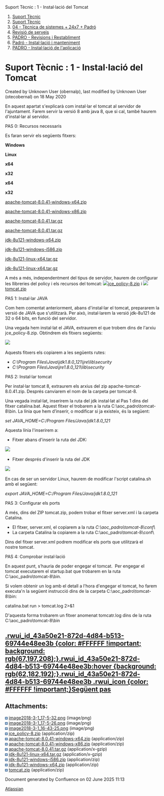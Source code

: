 Suport Tècnic : 1 - Instal·lació del Tomcat  

1.  [Suport Tècnic](index.html)
2.  [Suport Tècnic](13893782.html)
3.  [04 - Tècnica de sistemes + 24x7 + Padró](26313202.html)
4.  [Revisió de serveis](36340340.html)
5.  [PADRO - Revisions i Restabliment](PADRO---Revisions-i-Restabliment_118554712.html)
6.  [Padró - Instal·lació i manteniment](26313622.html)
7.  [PADRO - Instal·lació de l'aplicació](26313260.html)

Suport Tècnic : 1 - Instal·lació del Tomcat
===========================================

Created by Unknown User (obernalp), last modified by Unknown User (otecobernal) on 18 May 2020

En aquest apartat s'explicarà com instal·lar el tomcat al servidor de l'ajuntament. Farem servir la versió 8 amb java 8, que si cal, també haurem d'instal·lar al servidor.

PAS 0: Recursos necessaris

Es faran servir els següents fitxers:

**Windows**

**Linux**

**x64**

**x32**

**x64**

**x32**

[apache-tomcat-8.0.41-windows-x64.zip](attachments/26313262/26315917.zip)

[apache-tomcat-8.0.41-windows-x86.zip](attachments/26313262/26315916.zip)

[apache-tomcat-8.0.41.tar.gz](attachments/26313262/26315912.gz)

[apache-tomcat-8.0.41.tar.gz](attachments/26313262/26315912.gz)

[jdk-8u121-windows-x64.zip](attachments/26313262/26315975.zip)

[jdk-8u121-windows-i586.zip](attachments/26313262/26315991.zip)

[jdk-8u121-linux-x64.tar.gz](attachments/26313262/26315992.gz)

[jdk-8u121-linux-x64.tar.gz](attachments/26313262/26315992.gz)

A més a més, independentment del tipus de servidor, haurem de configurar les llibreries del policy i els recursos del tomcat: [![](download/resources/com.atlassian.confluence.plugins.confluence-view-file-macro:view-file-macro-resources/images/placeholder-small-zip.png)jce\_policy-8.zip](/download/attachments/26313262/jce_policy-8.zip?version=1&modificationDate=1548934488000&api=v2) i [![](download/resources/com.atlassian.confluence.plugins.confluence-view-file-macro:view-file-macro-resources/images/placeholder-small-zip.png)tomcat.zip](/download/attachments/26313262/tomcat.zip?version=1&modificationDate=1548943588000&api=v2)

PAS 1: Instal·lar JAVA

Com hem comentat anteriorment, abans d'instal·lar el tomcat, prepararem la versió de JAVA que s'utilitzarà. Per això, instal·larem la versió jdk-8u121 de 32 o 64 bits, en funció del servidor.

Una vegada hem instal·lat el JAVA, extraurem el que trobem dins de l'arxiu jce\_policy-8.zip. Obtindrem els fitxers següents:

![](attachments/26313262/26315883.png)

Aquests fitxers els copiarem a les següents rutes:

*   _C:\\Program Files\\Java\\jdk1.8.0\_121\\jre\\lib\\security_
*   _C:\\Program Files\\Java\\jre1.8.0\_121\\lib\\security_

PAS 2: Instal·lar tomcat

Per instal·lar tomcat 8, extraurem els arxius del zip apache-tomcat-8.0.41.zip. Després canviarem el nom de la carpeta per tomcat-8.

Una vegada instal·lat, inserirem la ruta del jdk instal·lat al Pas 1 dins del fitxer catalina.bat. Aquest fitxer el trobarem a la ruta C:\\aoc\_padro\\tomcat-8\\bin. La línia que hem d’inserir, o modificar si ja existeix, és la següent:

_set JAVA\_HOME=C:/Program Files/Java/jdk1.8.0\_121_

Aquesta línia l'inserirem a:

*   Fitxer abans d'inserir la ruta del JDK:

![](attachments/26313262/26315882.png)

*   Fitxer després d'inserir la ruta del JDK

![](attachments/26313262/26315934.png)

  

En cas de ser un servidor Linux, haurem de modificar l'script catalina.sh amb el següent:

_export JAVA\_HOME=C:/Program Files/Java/jdk1.8.0\_121_

PAS 3: Configurar els ports

A més, dins del ZIP tomcat.zip, podem trobar el fitxer server.xml i la carpeta Catalina.

*   El fitxer, server.xml, el copiarem a la ruta _C:\\aoc\_padro\\tomcat-8\\conf\\_
*   La carpeta Catalina la copiarem a la ruta C:\\aoc\_padro\\tomcat-8\\conf\\

Dins del fitxer server.xml podrem modificar els ports que utilitzarà el nostre tomcat.

PAS 4: Comprobar instal·lació

En aquest punt, s’hauria de poder engegar el tomcat.  Per engegar el tomcat executarem el startup.bat que trobarem en la ruta C:\\aoc\_padro\\tomcat-8\\bin.

Si volem obtenir un log amb el detall a l'hora d'engegar el tomcat, ho farem executa'n la següent instrucció dins de la carpeta C:\\aoc\_padro\\tomcat-8\\bin:

catalina.bat run > tomcat.log 2>&1

D'aquesta forma trobarem un fitxer anomenat tomcatr.log dins de la ruta C:\\aoc\_padro\\tomcat-8\\bin

  

[.rwui\_id\_43a50e21-872d-4d84-b513-69744e48ee3b {color: #FFFFFF !important; background: rgb(67,197,208);}.rwui\_id\_43a50e21-872d-4d84-b513-69744e48ee3b:hover {background: rgb(62,182,192);}.rwui\_id\_43a50e21-872d-4d84-b513-69744e48ee3b .rwui\_icon {color: #FFFFFF !important;}Següent pas](https://intranet.aoc.cat/pages/viewpage.action?pageId=26313261 "Següent pas")
--------------------------------------------------------------------------------------------------------------------------------------------------------------------------------------------------------------------------------------------------------------------------------------------------------------------------------------------------------------------------------

Attachments:
------------

![](images/icons/bullet_blue.gif) [image2018-3-1\_17-5-32.png](attachments/26313262/26315934.png) (image/png)  
![](images/icons/bullet_blue.gif) [image2018-3-1\_17-5-26.png](attachments/26313262/26315882.png) (image/png)  
![](images/icons/bullet_blue.gif) [image2018-3-1\_16-43-25.png](attachments/26313262/26315883.png) (image/png)  
![](images/icons/bullet_blue.gif) [jce\_policy-8.zip](attachments/26313262/26315922.zip) (application/zip)  
![](images/icons/bullet_blue.gif) [apache-tomcat-8.0.41-windows-x64.zip](attachments/26313262/26315917.zip) (application/zip)  
![](images/icons/bullet_blue.gif) [apache-tomcat-8.0.41-windows-x86.zip](attachments/26313262/26315916.zip) (application/zip)  
![](images/icons/bullet_blue.gif) [apache-tomcat-8.0.41.tar.gz](attachments/26313262/26315912.gz) (application/x-gzip)  
![](images/icons/bullet_blue.gif) [jdk-8u121-linux-x64.tar.gz](attachments/26313262/26315992.gz) (application/x-gzip)  
![](images/icons/bullet_blue.gif) [jdk-8u121-windows-i586.zip](attachments/26313262/26315991.zip) (application/zip)  
![](images/icons/bullet_blue.gif) [jdk-8u121-windows-x64.zip](attachments/26313262/26315975.zip) (application/zip)  
![](images/icons/bullet_blue.gif) [tomcat.zip](attachments/26313262/26316011.zip) (application/zip)  

Document generated by Confluence on 02 June 2025 11:13

[Atlassian](http://www.atlassian.com/)
